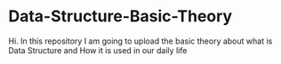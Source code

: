 # Data-Structure-Basic-Theory
Hi. In this repository I am going to upload the basic theory about what is Data Structure and How it is used in our daily life

